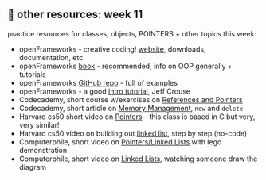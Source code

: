 ## 🤖 other resources: week 11

practice resources for classes, objects, POINTERS + other topics this week:
- openFrameworks - creative coding! [website](https://openframeworks.cc/), downloads, documentation, etc.
- openFrameworks [book](https://openframeworks.cc/ofBook/chapters/foreword.html) - recommended, info on OOP generally + tutorials
- openFrameworks [GitHub repo](https://github.com/openframeworks/openFrameworks) - full of examples
- openFrameworks - a good [intro tutorial](https://jeffish.com/teaching/code-for-art/getting-started-with-of), Jeff Crouse
- Codecademy, short course w/exercises on [References and Pointers](https://www.codecademy.com/courses/learn-c-plus-plus/lessons/cpp-references-and-pointers/exercises/introduction)
- Codecademy, short article on [Memory Management](https://www.codecademy.com/courses/learn-c-plus-plus/articles/cpp-memory-allocation), `new` and `delete`
- Harvard cs50 short video on [Pointers](https://cs50.harvard.edu/x/2023/shorts/pointers/) - this class is based in C but very, very similar!
- Harvard cs50 video on building out [linked list](https://video.cs50.io/X8h4dq9Hzq8?screen=GWTo0W8blck&start=3462), step by step (no-code)
- Computerphile, short video on [Pointers/Linked Lists](https://www.youtube.com/watch?v=t5NszbIerYc) with lego demonstration
- Computerphile, short video on [Linked Lists](https://www.youtube.com/watch?v=_jQhALI4ujg), watching someone draw the diagram

